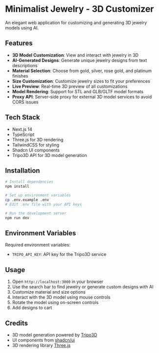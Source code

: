 # Minimalist Jewelry - 3D Customizer

An elegant web application for customizing and generating 3D jewelry models using AI.

## Features

- **3D Model Customization**: View and interact with jewelry in 3D
- **AI-Generated Designs**: Generate unique jewelry designs from text descriptions
- **Material Selection**: Choose from gold, silver, rose gold, and platinum finishes
- **Size Customization**: Customize jewelry sizes to fit your preferences
- **Live Preview**: Real-time 3D preview of all customizations
- **Model Rendering**: Support for STL and GLB/GLTF model formats
- **Proxy API**: Server-side proxy for external 3D model services to avoid CORS issues

## Tech Stack

- Next.js 14
- TypeScript
- Three.js for 3D rendering
- TailwindCSS for styling
- Shadcn UI components
- Tripo3D API for 3D model generation

## Installation

```bash
# Install dependencies
npm install

# Set up environment variables
cp .env.example .env
# Edit .env file with your API keys

# Run the development server
npm run dev
```

## Environment Variables

Required environment variables:

- `TRIPO_API_KEY`: API key for the Tripo3D service

## Usage

1. Open `http://localhost:3000` in your browser
2. Use the search bar to find jewelry or generate custom designs with AI
3. Customize material and size options
4. Interact with the 3D model using mouse controls
5. Rotate the model using on-screen controls
6. Add designs to cart

## Credits

- 3D model generation powered by [Tripo3D](https://tripo3d.ai/)
- UI components from [shadcn/ui](https://ui.shadcn.com/)
- 3D rendering library [Three.js](https://threejs.org/) 